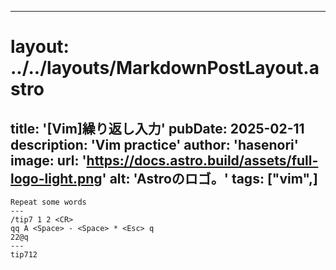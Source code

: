 
---
# layout: ../../layouts/MarkdownPostLayout.astro
title: '[Vim]繰り返し入力'
pubDate: 2025-02-11
description: 'Vim practice'
author: 'hasenori'
image:
    url: 'https://docs.astro.build/assets/full-logo-light.png'
    alt: 'Astroのロゴ。'
tags: ["vim",]
---


```
Repeat some words
---
/tip7 1 2 <CR>
qq A <Space> - <Space> * <Esc> q
22@q
---
tip712
```
